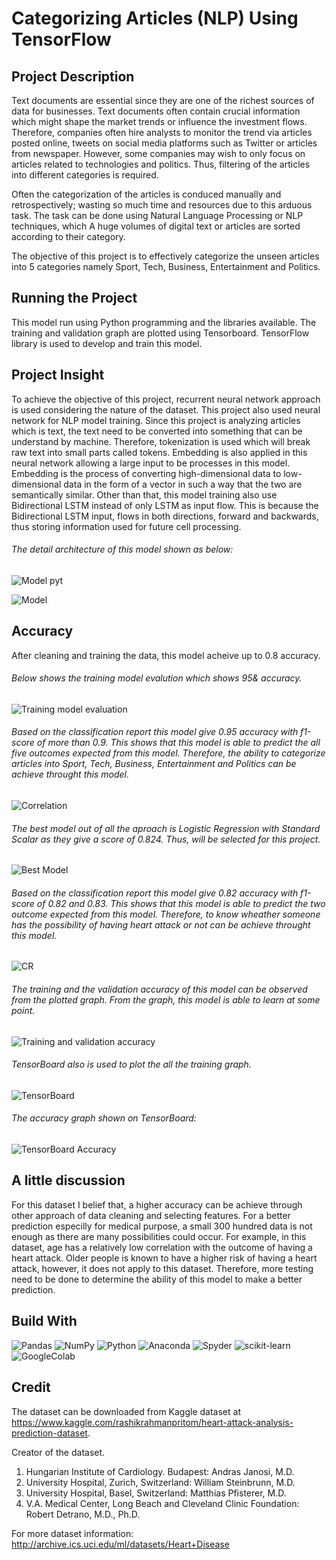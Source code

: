 # Categorizing Articles (NLP) Using TensorFlow
 
## Project Description
Text documents are essential since they are one of the richest sources of data for businesses. Text documents often contain crucial information which might shape the market trends or influence the investment flows. Therefore, companies often hire analysts to monitor the trend via articles posted online, tweets on social media platforms such as Twitter or articles from newspaper. However, some companies may wish to only focus on articles related to technologies and politics. Thus, filtering of the articles into different categories is required.

Often the categorization of the articles is conduced manually and retrospectively; wasting so much time and resources due to this arduous task. The task can be done using Natural Language Processing or NLP techniques, which A huge volumes of digital text or articles are sorted according to their category. 

The objective of this project is to effectively categorize the unseen articles into 5 categories namely Sport, Tech, Business, Entertainment and Politics.

## Running the Project
This model run using Python programming and the libraries available. The training and validation graph are plotted using Tensorboard. TensorFlow library is used to develop and train this model.

## Project Insight
To achieve the objective of this project, recurrent neural network approach is used considering the nature of the dataset. This project also used neural network for NLP model training. Since this project is analyzing articles which is text, the text need to be converted into something that can be understand by machine. Therefore, tokenization is used which will break raw text into small parts called tokens. Embedding is also applied in this neural network allowing a large input to be processes in this model. Embedding is the process of converting high-dimensional data to low-dimensional data in the form of a vector in such a way that the two are semantically similar. Other than that, this model training also use Bidirectional LSTM instead of only LSTM as input flow. This is because the Bidirectional LSTM input, flows in both directions, forward and backwards, thus storing information used for future cell processing. 

###### The detail architecture of this model shown as below:
![Model pyt](https://github.com/noorhanifah/Categorizing-Articles-NLP/blob/main/Model_arch.PNG)

![Model](https://github.com/noorhanifah/Categorizing-Articles-NLP/blob/main/Plot_model_arch.png)

## Accuracy
After cleaning and training the data, this model acheive up to 0.8 accuracy. 

###### Below shows the training model evalution which shows 95& accuracy.
![Training model evaluation](https://github.com/noorhanifah/Categorizing-Articles-NLP/blob/main/model_evaluation.PNG)

###### Based on the classification report this model give 0.95 accuracy with f1-score of more than 0.9. This shows that this model is able to predict the all five outcomes expected from this model. Therefore, the ability to categorize articles into Sport, Tech, Business, Entertainment and Politics can be achieve throught this model.
![Correlation](https://github.com/noorhanifah/Categorizing-Articles-NLP/blob/main/classification_report.PNG)

###### The best model out of all the aproach is Logistic Regression with Standard Scalar as they give a score of 0.824. Thus, will be selected for this project. 
![Best Model](https://github.com/noorhanifah/Heart-Attack-Prediction-Using-Machine-Learning/blob/main/Score/best_model.PNG)

###### Based on the classification report this model give 0.82 accuracy with f1-score of 0.82 and 0.83. This shows that this model is able to predict the two outcome expected from this model. Therefore, to know wheather someone has the possibility of having heart attack or not can be achieve throught this model.
![CR](https://github.com/noorhanifah/Heart-Attack-Prediction-Using-Machine-Learning/blob/main/Score/classification_report.PNG)

###### The training and the validation accuracy of this model can be observed from the plotted graph. From the graph, this model is able to learn at some point.
![Training and validation accuracy](https://github.com/noorhanifah/Categorizing-Articles-NLP/blob/main/validation_training_accuracy.PNG)

###### TensorBoard also is used to plot the all the training graph. 
![TensorBoard](https://github.com/noorhanifah/Categorizing-Articles-NLP/blob/main/Tensorboard/Tensorboard.PNG)

###### The accuracy graph shown on TensorBoard:
![TensorBoard Accuracy](https://github.com/noorhanifah/Categorizing-Articles-NLP/blob/main/Tensorboard/tensorboard_accuracy.PNG)

## A little discussion
For this dataset I belief that, a higher accuracy can be achieve through other approach of data cleaning and selecting features. For a better prediction especilly for medical purpose, a small 300 hundred data is not enough as there are many possibilities could occur. For example, in this dataset, age has a relatively low correlation with the outcome of having a heart attack. Older people is known to have a higher risk of having a heart attack, however, it does not apply to this dataset. Therefore, more testing need to be done to determine the ability of this model to make a better prediction.

## Build With
 ![Pandas](https://img.shields.io/badge/pandas-%23150458.svg?style=for-the-badge&logo=pandas&logoColor=white)
 ![NumPy](https://img.shields.io/badge/numpy-%23013243.svg?style=for-the-badge&logo=numpy&logoColor=white)
 ![Python](https://img.shields.io/badge/python-3670A0?style=for-the-badge&logo=python&logoColor=ffdd54)
 ![Anaconda](https://img.shields.io/badge/Anaconda-%2344A833.svg?style=for-the-badge&logo=anaconda&logoColor=white)
 ![Spyder](https://img.shields.io/badge/Spyder-838485?style=for-the-badge&logo=spyder%20ide&logoColor=maroon)
 ![scikit-learn](https://img.shields.io/badge/scikit--learn-%23F7931E.svg?style=for-the-badge&logo=scikit-learn&logoColor=white)
 ![GoogleColab](	https://img.shields.io/badge/Colab-F9AB00?style=for-the-badge&logo=googlecolab&color=525252)

## Credit
The dataset can be downloaded from Kaggle dataset at https://www.kaggle.com/rashikrahmanpritom/heart-attack-analysis-prediction-dataset. 

Creator of the dataset.
1. Hungarian Institute of Cardiology. Budapest: Andras Janosi, M.D.
2. University Hospital, Zurich, Switzerland: William Steinbrunn, M.D.
3. University Hospital, Basel, Switzerland: Matthias Pfisterer, M.D.
4. V.A. Medical Center, Long Beach and Cleveland Clinic Foundation: Robert Detrano, M.D., Ph.D.

For more dataset information: 
http://archive.ics.uci.edu/ml/datasets/Heart+Disease
